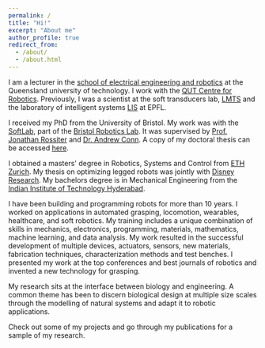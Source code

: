 ```yaml
---
permalink: /
title: "Hi!"
excerpt: "About me"
author_profile: true
redirect_from: 
  - /about/
  - /about.html
---
```


I am a lecturer in the [school of electrical engineering and robotics](https://www.qut.edu.au/about/faculty-of-engineering/school-of-electrical-engineering-and-robotics) at the Queensland university of technology. I work with the [QUT Centre for Robotics](https://research.qut.edu.au/qcr/). Previously, I was a scientist at the soft transducers lab, [LMTS](https://www.epfl.ch/labs/lmts/) and the laboratory of intelligent systems [LIS](https://www.epfl.ch/labs/lis/) at EPFL.

I received my PhD from the University of Bristol. My work was with the [SoftLab](http://www.bristol.ac.uk/engineering/research/softlab/), part of the [Bristol Robotics Lab](https://brl.ac.uk). It was supervised by [Prof. Jonathan Rossiter](https://www.bris.ac.uk/engineering/people/person/jonathan-m-rossiter/overview.html) and [Dr. Andrew Conn](https://www.bris.ac.uk/engineering/people/andrew-t-conn/index.html). A copy of my doctoral thesis can be accessed [here](https://research-information.bris.ac.uk/files/206707844/Final_Copy_2019_06_25_Digumarti_PhD_Redacted.pdf). 

I obtained a masters' degree in Robotics, Systems and Control from [ETH Zurich](https://ethz.ch/en.html). My thesis on optimizing legged robots was jointly with [Disney Research](https://www.disneyresearch.com/). My bachelors degree is in Mechanical Engineering from the [Indian Institute of Technology Hyderabad](https://iith.ac.in/).

I have been building and programming robots for more than 10 years. I worked on applications in automated grasping, locomotion, wearables, healthcare, and soft robotics. My training includes a unique combination of skills in mechanics, electronics, programming, materials, mathematics, machine learning, and data analysis. My work resulted in the successful development of multiple devices, actuators, sensors, new materials, fabrication techniques, characterization methods and test benches. I presented my work at the top conferences and best journals of robotics and invented a new technology for grasping.

My research sits at the interface between biology and engineering. A common theme has been to discern biological design at multiple size scales through the modelling of natural systems and adapt it to robotic applications. 

Check out some of my projects and go through my publications for a sample of my research.

